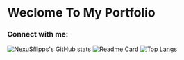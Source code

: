 # Weclome To My Portfolio

### Connect with me:

![Nexu$flipps's GitHub stats](https://github-readme-stats.vercel.app/api?username=nexusflipp&show_icons=true&theme=aura) 
[![Readme Card](https://github-readme-stats.vercel.app/api/pin/?username=nexusflipp&repo=github-readme-stats)](https://github.com/nexusflipp/github-readme-stats)
[![Top Langs](https://github-readme-stats.vercel.app/api/top-langs/?username=nexusflipp&layout=compact)](https://github.com/nexusflipp/github-readme-stats)

